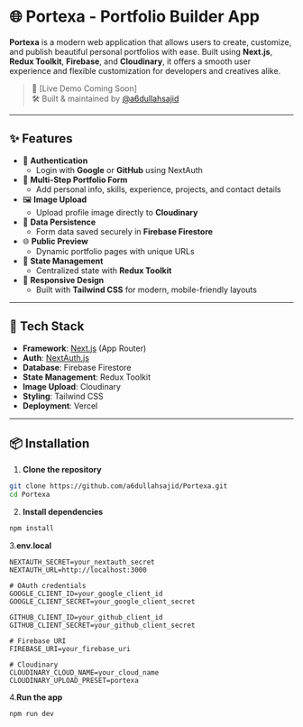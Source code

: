 # 🌐 Portexa - Portfolio Builder App

**Portexa** is a modern web application that allows users to create, customize, and publish beautiful personal portfolios with ease. Built using **Next.js**, **Redux Toolkit**, **Firebase**, and **Cloudinary**, it offers a smooth user experience and flexible customization for developers and creatives alike.

> 🔗 [Live Demo Coming Soon]  
> 🛠️ Built & maintained by [@a6dullahsajid](https://github.com/a6dullahsajid)

---

## ✨ Features

- 🔐 **Authentication**
  - Login with **Google** or **GitHub** using NextAuth
- 🧾 **Multi-Step Portfolio Form**
  - Add personal info, skills, experience, projects, and contact details
- 🖼️ **Image Upload**
  - Upload profile image directly to **Cloudinary**
- 💾 **Data Persistence**
  - Form data saved securely in **Firebase Firestore**
- 🌐 **Public Preview**
  - Dynamic portfolio pages with unique URLs
- 🧠 **State Management**
  - Centralized state with **Redux Toolkit**
- 🎯 **Responsive Design**
  - Built with **Tailwind CSS** for modern, mobile-friendly layouts

---

## 🧰 Tech Stack

- **Framework**: [Next.js](https://nextjs.org/) (App Router)
- **Auth**: [NextAuth.js](https://next-auth.js.org/)
- **Database**: Firebase Firestore
- **State Management**: Redux Toolkit
- **Image Upload**: Cloudinary
- **Styling**: Tailwind CSS
- **Deployment**: Vercel

---

## 📦 Installation

1. **Clone the repository**
```bash
git clone https://github.com/a6dullahsajid/Portexa.git
cd Portexa
```

2. **Install dependencies**
```bash
npm install
```

3.**env.local**
```env.local
NEXTAUTH_SECRET=your_nextauth_secret
NEXTAUTH_URL=http://localhost:3000

# OAuth credentials
GOOGLE_CLIENT_ID=your_google_client_id
GOOGLE_CLIENT_SECRET=your_google_client_secret

GITHUB_CLIENT_ID=your_github_client_id
GITHUB_CLIENT_SECRET=your_github_client_secret

# Firebase URI
FIREBASE_URI=your_firebase_uri

# Cloudinary
CLOUDINARY_CLOUD_NAME=your_cloud_name
CLOUDINARY_UPLOAD_PRESET=portexa
```
4.**Run the app**
```bash
npm run dev
```

